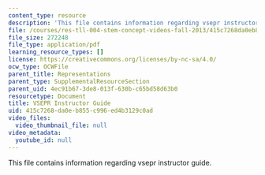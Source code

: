 ```yaml
---
content_type: resource
description: 'This file contains information regarding vsepr instructor guide. '
file: /courses/res-tll-004-stem-concept-videos-fall-2013/415c7268da0eb855c996ed4b3129c0ad_MITRES_TLL-004F13_VSGuide.pdf
file_size: 272248
file_type: application/pdf
learning_resource_types: []
license: https://creativecommons.org/licenses/by-nc-sa/4.0/
ocw_type: OCWFile
parent_title: Representations
parent_type: SupplementalResourceSection
parent_uid: 4ec91b67-3de8-013f-630b-c65bd58d63b0
resourcetype: Document
title: VSEPR Instructor Guide
uid: 415c7268-da0e-b855-c996-ed4b3129c0ad
video_files:
  video_thumbnail_file: null
video_metadata:
  youtube_id: null
---
```

This file contains information regarding vsepr instructor guide. 